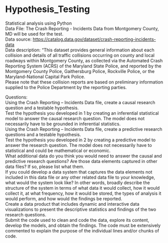# Hypothesis_Testing
Statistical analysis using Python<br> 
Data File: The Crash Reporting - Incidents Data from Montgomery County, MD will be used for the test.<br>
Data source: https://catalog.data.gov/dataset/crash-reporting-incidents-data <br>
Data description: “This dataset provides general information about each collision and details of all traffic collisions occurring on county and local roadways within Montgomery County, as collected via the Automated Crash Reporting System (ACRS) of the Maryland State Police, and reported by the Montgomery County Police, Gaithersburg Police, Rockville Police, or the Maryland-National Capital Park Police.<br>
Please note that these collision reports are based on preliminary information supplied to the Police Department by the reporting parties.<br>

Questions:<br>
Using the Crash Reporting – Incidents Data file, create a causal research question and a testable hypothesis. <br>
Test the hypothesis you developed in 1 by creating an inferential statistical model to answer the causal research question. The model does not necessarily have to be grounded in inferential statistics. <br>
Using the Crash Reporting – Incidents Data file, create a predictive research questions and a testable hypothesis. <br>
Test the hypothesis you developed in 2 by creating a predictive model to answer the research question. The model does not necessarily have to statistical and could be mathematical or economic. <br>
What additional data do you think you would need to answer the causal and predictive research questions? Are those data elements captured in other data files? If so, please list what them. <br>
If you could develop a data system that captures the data elements not included in this data file or any other related data file to your knowledge, what would the system look like? In other words, broadly describe the structure of the system in terms of what data it would collect, how it would collect it, at what frequency, how it would be stored, the types of analysis it would perform, and how would the findings be reported. <br>
Create a data product that includes dynamic and interactive data visualizations to present the descriptive statistics and findings of the two research questions.  <br>
Submit the code used to clean and code the data, explore its content, develop the models, and obtain the findings. The code must be extensively commented to explain the purpose of the individual lines and/or chunks of code. <br>
